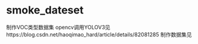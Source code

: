 # smoke_dateset
制作VOC类型数据集
opencv调用YOLOV3见https://blog.csdn.net/haoqimao_hard/article/details/82081285
制作数据集见
